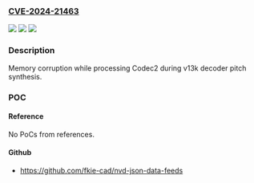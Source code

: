 ### [CVE-2024-21463](https://cve.mitre.org/cgi-bin/cvename.cgi?name=CVE-2024-21463)
![](https://img.shields.io/static/v1?label=Product&message=Snapdragon&color=blue)
![](https://img.shields.io/static/v1?label=Version&message=%3D%20AR8035%20&color=brighgreen)
![](https://img.shields.io/static/v1?label=Vulnerability&message=n%2Fa&color=brighgreen)

### Description

Memory corruption while processing Codec2 during v13k decoder pitch synthesis.

### POC

#### Reference
No PoCs from references.

#### Github
- https://github.com/fkie-cad/nvd-json-data-feeds

